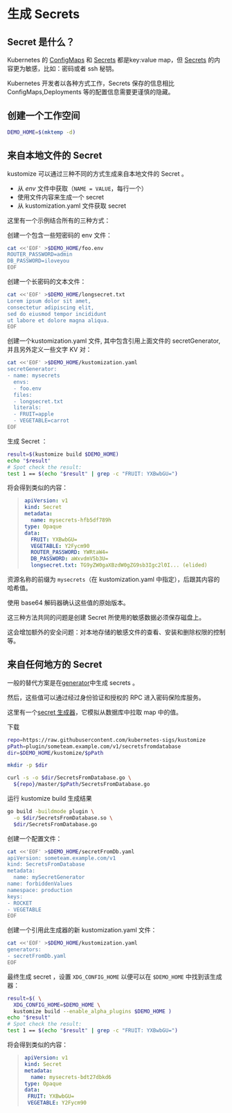 [ConfigMaps]: https://kubernetes.io/docs/reference/generated/kubernetes-api/v1.13/#configmap-v1-core
[ELF]: https://en.wikipedia.org/wiki/Executable_and_Linkable_Format
[Go plugin]: https://golang.org/pkg/plugin
[Secrets]: https://kubernetes.io/docs/reference/generated/kubernetes-api/v1.13/#secret-v1-core
[base64]: https://tools.ietf.org/html/rfc4648#section-4
[configuration directory]: https://wiki.archlinux.org/index.php/XDG_Base_Directory#Specification
[grpc]: https://grpc.io
[tag]: /../../releases
[v2.0.3]: /../../releases/tag/v2.0.3
[`exec.Command`]: https://golang.org/pkg/os/exec/#Command

# 生成 Secrets

## Secret 是什么？

Kubernetes 的 [ConfigMaps] 和 [Secrets] 都是key:value map，但 [Secrets] 的内容更为敏感，比如：密码或者 ssh 秘钥。

Kubernetes 开发者以各种方式工作，Secrets 保存的信息相比 ConfigMaps,Deployments 等的配置信息需要更谨慎的隐藏。

## 创建一个工作空间

<!-- @establishBase @test -->
```bash
DEMO_HOME=$(mktemp -d)
```

## 来自本地文件的 Secret

kustomize 可以通过三种不同的方式生成来自本地文件的 Secret 。

 * 从 _env_ 文件中获取（`NAME = VALUE`，每行一个）
 * 使用文件内容来生成一个 secret
 * 从 kustomization.yaml 文件获取 secret

这里有一个示例结合所有的三种方式：

创建一个包含一些短密码的 env 文件：

<!-- @makeEnvFile @test -->
```bash
cat <<'EOF' >$DEMO_HOME/foo.env
ROUTER_PASSWORD=admin
DB_PASSWORD=iloveyou
EOF
```

创建一个长密码的文本文件：

<!-- @makeLongSecretFile @test -->
```bash
cat <<'EOF' >$DEMO_HOME/longsecret.txt
Lorem ipsum dolor sit amet,
consectetur adipiscing elit,
sed do eiusmod tempor incididunt
ut labore et dolore magna aliqua.
EOF
```

创建一个kustomization.yaml 文件, 其中包含引用上面文件的 secretGenerator, 并且另外定义一些文字 KV 对：

<!-- @makeKustomization1 @test -->
```bash
cat <<'EOF' >$DEMO_HOME/kustomization.yaml
secretGenerator:
- name: mysecrets
  envs:
  - foo.env
  files:
  - longsecret.txt
  literals:
  - FRUIT=apple
  - VEGETABLE=carrot
EOF
```

生成 Secret ：

<!-- @build1 @test -->
```bash
result=$(kustomize build $DEMO_HOME)
echo "$result"
# Spot check the result:
test 1 == $(echo "$result" | grep -c "FRUIT: YXBwbGU=")
```

将会得到类似的内容：

> ```yaml
> apiVersion: v1
> kind: Secret
> metadata:
>   name: mysecrets-hfb5df789h
> type: Opaque
> data:
>   FRUIT: YXBwbGU=
>   VEGETABLE: Y2Fycm90
>   ROUTER_PASSWORD: YWRtaW4=
>   DB_PASSWORD: aWxvdmV5b3U=
>   longsecret.txt: TG9yZW0gaXBzdW0gZG9sb3Igc2l0I... (elided)
> ```

资源名称的前缀为 `mysecrets`（在 kustomization.yaml 中指定），后跟其内容的哈希值。

使用 base64 解码器确认这些值的原始版本。

这三种方法共同的问题是创建 Secret 所使用的敏感数据必须保存磁盘上。

这会增加额外的安全问题：对本地存储的敏感文件的查看、安装和删除权限的控制等。

## 来自任何地方的 Secret

一般的替代方案是在[generator](../../docs/plugins)中生成 secrets 。

然后，这些值可以通过经过身份验证和授权的 RPC 进入密码保险库服务。

[sgp]: ../../plugin/someteam.example.com/v1/secretsfromdatabase

这里有一个[secret 生成器][sgp]，它模拟从数据库中拉取 map 中的值。

下载

<!-- @copyPlugin @test -->
```bash
repo=https://raw.githubusercontent.com/kubernetes-sigs/kustomize
pPath=plugin/someteam.example.com/v1/secretsfromdatabase
dir=$DEMO_HOME/kustomize/$pPath

mkdir -p $dir

curl -s -o $dir/SecretsFromDatabase.go \
  ${repo}/master/$pPath/SecretsFromDatabase.go
```

运行 kustomize build 生成结果

<!-- @compilePlugin @xtest -->
```bash
go build -buildmode plugin \
  -o $dir/SecretsFromDatabase.so \
  $dir/SecretsFromDatabase.go
```

创建一个配置文件：

<!-- @makeConfiguration @test -->
```bash
cat <<'EOF' >$DEMO_HOME/secretFromDb.yaml
apiVersion: someteam.example.com/v1
kind: SecretsFromDatabase
metadata:
  name: mySecretGenerator
name: forbiddenValues
namespace: production
keys:
- ROCKET
- VEGETABLE
EOF
```

创建一个引用此生成器的新 kustomization.yaml 文件：

<!-- @makeKustomization2 @test -->
```bash
cat <<'EOF' >$DEMO_HOME/kustomization.yaml
generators:
- secretFromDb.yaml
EOF
```

最终生成 secret ，设置 `XDG_CONFIG_HOME` 以便可以在 `$DEMO_HOME` 中找到该生成器：

<!-- @build2 @xtest -->
```bash
result=$( \
  XDG_CONFIG_HOME=$DEMO_HOME \
  kustomize build --enable_alpha_plugins $DEMO_HOME )
echo "$result"
# Spot check the result:
test 1 == $(echo "$result" | grep -c "FRUIT: YXBwbGU=")
```

将会得到类似的内容：

> ```yaml
> apiVersion: v1
> kind: Secret
> metadata:
>   name: mysecrets-bdt27dbkd6
> type: Opaque
> data:
>  FRUIT: YXBwbGU=
>  VEGETABLE: Y2Fycm90
> ```
